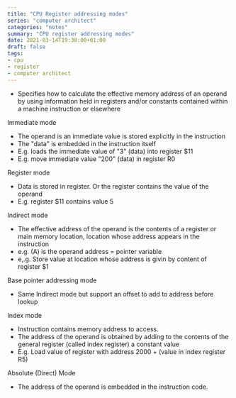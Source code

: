 ```yaml
---
title: "CPU Register addressing modes"
series: "computer architect"
categories: "notes"
summary: "CPU register addressing modes"
date: 2021-03-14T19:30:00+01:00
draft: false
tags:
- cpu
- register
- computer architect
---
```


 - Specifies how to calculate the effective memory address of an operand by using information held in registers and/or constants contained within a machine instruction or elsewhere

Immediate mode
 - The operand is an immediate value is stored explicitly in the instruction
 - The "data" is embedded in the instruction itself
 - E.g. loads the immediate value of "3" (data) into register $11
 - E.g. move immediate value "200" (data) in register R0

Register mode
 - Data is stored in register. Or the register contains the value of the operand
 - E.g. register $11 contains value 5

Indirect mode
 - The effective address of the operand is the contents of a register or main memory location, location whose address appears in the instruction
 - e.g. (A) is the operand address = pointer variable
 - e,.g. Store value at location whose address is givin by content of register $1

Base pointer addressing mode
 - Same Indirect mode but support an offset to add to address before lookup

Index mode
 - Instruction contains memory address to access.
 - The address of the operand is obtained by adding to the contents of the general register (called index register) a constant value
 - E.g. Load value of register with address 2000 + (value in index register R5)

Absolute (Direct) Mode
 - The address of the operand is embedded in the instruction code.
